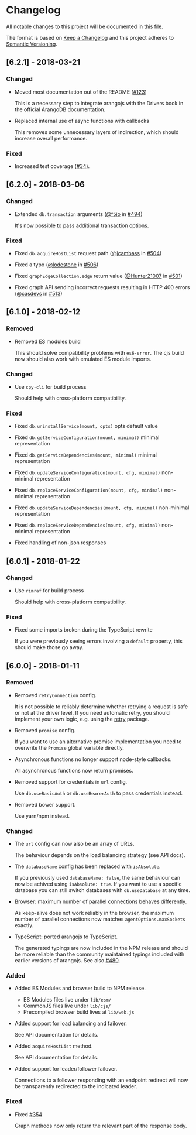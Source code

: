 # Changelog

All notable changes to this project will be documented in this file.

The format is based on [Keep a Changelog](http://keepachangelog.com/en/1.0.0/)
and this project adheres to [Semantic Versioning](http://semver.org/spec/v2.0.0.html).

## [6.2.1] - 2018-03-21

### Changed

* Moved most documentation out of the README ([#123](https://github.com/arangodb/arangojs/issues/123))

  This is a necessary step to integrate arangojs with the Drivers book in the official ArangoDB documentation.

* Replaced internal use of async functions with callbacks

  This removes some unnecessary layers of indirection, which should increase overall performance.

### Fixed

* Increased test coverage ([#34](https://github.com/arangodb/arangojs/issues/34)).

## [6.2.0] - 2018-03-06

### Changed

* Extended `db.transaction` arguments ([@f5io](https://github.com/f5io) in [#494](https://github.com/arangodb/arangojs/pull/494))

  It's now possible to pass additional transaction options.

### Fixed

* Fixed `db.acquireHostList` request path ([@jcambass](https://github.com/jcambass) in [#504](https://github.com/arangodb/arangojs/pull/504))

* Fixed a typo ([@lodestone](https://github.com/lodestone) in [#506](https://github.com/arangodb/arangojs/pull/506))

* Fixed `graphEdgeCollection.edge` return value ([@Hunter21007](https://github.com/Hunter21007) in [#501](https://github.com/arangodb/arangojs/pull/501))

* Fixed graph API sending incorrect requests resulting in HTTP 400 errors ([@casdevs](https://github.com/casdevs) in [#513](https://github.com/arangodb/arangojs/pull/513))

## [6.1.0] - 2018-02-12

### Removed

* Removed ES modules build

  This should solve compatibility problems with `es6-error`. The cjs
  build now should also work with emulated ES module imports.

### Changed

* Use `cpy-cli` for build process

  Should help with cross-platform compatibility.

### Fixed

* Fixed `db.uninstallService(mount, opts)` opts default value

* Fixed `db.getServiceConfiguration(mount, minimal)` minimal representation

* Fixed `db.getServiceDependencies(mount, minimal)` minimal representation

* Fixed `db.updateServiceConfiguration(mount, cfg, minimal)` non-minimal representation

* Fixed `db.replaceServiceConfiguration(mount, cfg, minimal)` non-minimal representation

* Fixed `db.updateServiceDependencies(mount, cfg, minimal)` non-minimal representation

* Fixed `db.replaceServiceDependencies(mount, cfg, minimal)` non-minimal representation

* Fixed handling of non-json responses

## [6.0.1] - 2018-01-22

### Changed

* Use `rimraf` for build process

  Should help with cross-platform compatibility.

### Fixed

* Fixed some imports broken during the TypeScript rewrite

  If you were previously seeing errors involving a `default` property,
  this should make those go away.

## [6.0.0] - 2018-01-11

### Removed

* Removed `retryConnection` config.

  It is not possible to reliably determine whether retrying a request
  is safe or not at the driver level. If you need automatic retry, you
  should implement your own logic, e.g. using the
  [retry](https://yarnpkg.com/en/package/retry) package.

* Removed `promise` config.

  If you want to use an alternative promise implementation
  you need to overwrite the `Promise` global variable directly.

* Asynchronous functions no longer support node-style callbacks.

  All asynchronous functions now return promises.

* Removed support for credentials in `url` config.

  Use `db.useBasicAuth` or `db.useBearerAuth` to pass credentials instead.

* Removed bower support.

  Use yarn/npm instead.

### Changed

* The `url` config can now also be an array of URLs.

  The behaviour depends on the load balancing strategy (see API docs).

* The `databaseName` config has been replaced with `isAbsolute`.

  If you previously used `databaseName: false`, the same behaviour can now
  be achived using `isAbsolute: true`. If you want to use a specific
  database you can still switch databases with `db.useDatabase` at any time.

* Browser: maximum number of parallel connections behaves differently.

  As keep-alive does not work reliably in the browser, the maximum number
  of parallel connections now matches `agentOptions.maxSockets` exactly.

* TypeScript: ported arangojs to TypeScript.

  The generated typings are now included in the NPM release and should
  be more reliable than the community maintained typings included with
  earlier versions of arangojs.
  See also [#480](https://github.com/arangodb/arangojs/issues/480).

### Added

* Added ES Modules and browser build to NPM release.

  * ES Modules files live under `lib/esm/`
  * CommonJS files live under `lib/cjs/`
  * Precompiled browser build lives at `lib/web.js`

* Added support for load balancing and failover.

  See API documentation for details.

* Added `acquireHostList` method.

  See API documentation for details.

* Added support for leader/follower failover.

  Connections to a follower responding with an endpoint redirect
  will now be transparently redirected to the indicated leader.

### Fixed

* Fixed [#354](https://github.com/arangodb/arangojs/issues/354)

  Graph methods now only return the relevant part of the response body.
